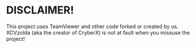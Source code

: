 # DISCLAIMER!
This project uses TeamViewer and other code forked or created by us. XCVzolda (aka the creator of CryberX) is not at fault when you missuse the project!

